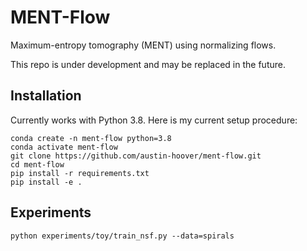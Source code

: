 # MENT-Flow

Maximum-entropy tomography (MENT) using normalizing flows.

This repo is under development and may be replaced in the future.


## Installation

Currently works with Python 3.8. Here is my current setup procedure:

```
conda create -n ment-flow python=3.8
conda activate ment-flow
git clone https://github.com/austin-hoover/ment-flow.git
cd ment-flow
pip install -r requirements.txt
pip install -e .
```

## Experiments

```
python experiments/toy/train_nsf.py --data=spirals
```